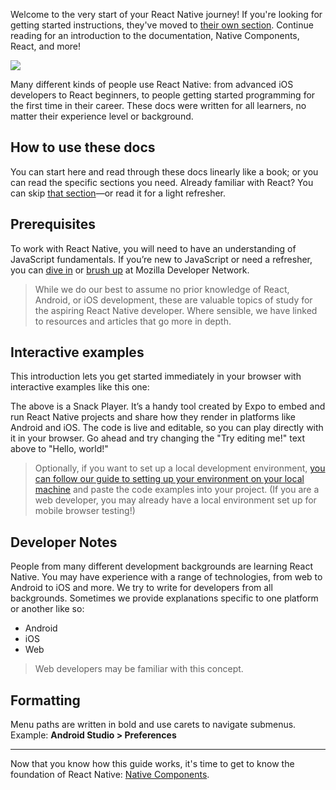Welcome to the very start of your React Native journey! If you're looking for getting started instructions, they've moved to [their own section](environment-setup). Continue reading for an introduction to the documentation, Native Components, React, and more!

![ ](/docs/assets/p_android-ios-devices.svg)

Many different kinds of people use React Native: from advanced iOS developers to React beginners, to people getting started programming for the first time in their career. These docs were written for all learners, no matter their experience level or background.

## How to use these docs[​](#how-to-use-these-docs "Direct link to How to use these docs")

You can start here and read through these docs linearly like a book; or you can read the specific sections you need. Already familiar with React? You can skip [that section](/docs/intro-react)—or read it for a light refresher.

## Prerequisites[​](#prerequisites "Direct link to Prerequisites")

To work with React Native, you will need to have an understanding of JavaScript fundamentals. If you’re new to JavaScript or need a refresher, you can [dive in](https://developer.mozilla.org/en-US/docs/Web/JavaScript) or [brush up](https://developer.mozilla.org/en-US/docs/Web/JavaScript/A_re-introduction_to_JavaScript) at Mozilla Developer Network.

> While we do our best to assume no prior knowledge of React, Android, or iOS development, these are valuable topics of study for the aspiring React Native developer. Where sensible, we have linked to resources and articles that go more in depth.

## Interactive examples[​](#interactive-examples "Direct link to Interactive examples")

This introduction lets you get started immediately in your browser with interactive examples like this one:

The above is a Snack Player. It’s a handy tool created by Expo to embed and run React Native projects and share how they render in platforms like Android and iOS. The code is live and editable, so you can play directly with it in your browser. Go ahead and try changing the "Try editing me!" text above to "Hello, world!"

> Optionally, if you want to set up a local development environment, [you can follow our guide to setting up your environment on your local machine](/docs/set-up-your-environment) and paste the code examples into your project. (If you are a web developer, you may already have a local environment set up for mobile browser testing!)

## Developer Notes[​](#developer-notes "Direct link to Developer Notes")

People from many different development backgrounds are learning React Native. You may have experience with a range of technologies, from web to Android to iOS and more. We try to write for developers from all backgrounds. Sometimes we provide explanations specific to one platform or another like so:

* Android
* iOS
* Web

> Web developers may be familiar with this concept.

## Formatting[​](#formatting "Direct link to Formatting")

Menu paths are written in bold and use carets to navigate submenus. Example: **Android Studio > Preferences**

---

Now that you know how this guide works, it's time to get to know the foundation of React Native: [Native Components](/docs/intro-react-native-components).